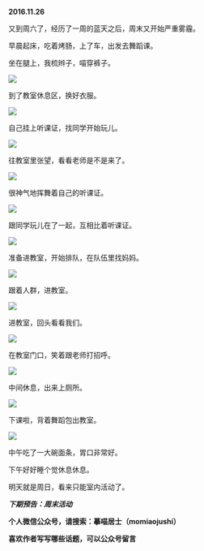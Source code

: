 
          
            
**2016.11.26**

又到周六了，经历了一周的蓝天之后，周末又开始严重雾霾。

早晨起床，吃着烤肠，上了车，出发去舞蹈课。

坐在腿上，我梳辫子，喵穿裤子。




![](img/51001-507086074764bb46.jpg)




到了教室休息区，换好衣服。




![](img/51001-f62c55c6b22eb8b2.jpg)




自己挂上听课证，找同学开始玩儿。




![](img/51001-e77b47a4578a5424.jpg)




往教室里张望，看看老师是不是来了。




![](img/51001-941ddddc62f0235d.jpg)




很神气地挥舞着自己的听课证。




![](img/51001-ddf6f1d9e893cb3f.jpg)




跟同学玩儿在了一起，互相比着听课证。




![](img/51001-a2bf3ec2f0f96b8d.jpg)




准备进教室，开始排队，在队伍里找妈妈。




![](img/51001-760f60963b5e0a44.jpg)




跟着人群，进教室。




![](img/51001-9fc82f42ee0c66ea.jpg)




进教室，回头看看我们。




![](img/51001-89b165f024beb14e.jpg)




在教室门口，笑着跟老师打招呼。




![](img/51001-8c584c65cd6bdf8f.jpg)




中间休息，出来上厕所。




![](img/51001-d99f1bf17967e084.jpg)




下课啦，背着舞蹈包出教室。




![](img/51001-7e67db1241940998.jpg)




中午吃了一大碗面条，胃口非常好。

下午好好睡个觉休息休息。

明天就是周日，看来只能室内活动了。


***下期预告：周末活动***


**个人微信公众号，请搜索：摹喵居士（momiaojushi）**

**喜欢作者写写哪些话题，可以公众号留言**

          
        